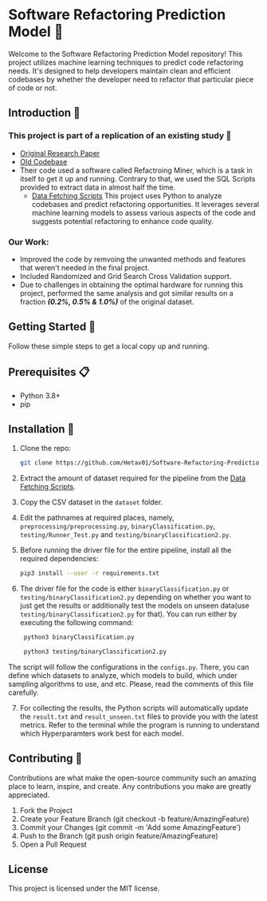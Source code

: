 # Software Refactoring Prediction Model 🔄

Welcome to the Software Refactoring Prediction Model repository! This project utilizes machine learning techniques to predict code refactoring needs. It's designed to help developers maintain clean and efficient codebases by whether the developer need to refactor that particular piece of code or not.

## Introduction 🌟
  ### This project is part of a replication of an existing study 📄 
  - [Original Research Paper](https://arxiv.org/pdf/2001.03338)
  - [Old Codebase](https://github.com/refactoring-ai/predicting-refactoring-ml)
  - Their code used a software called Refactroing Miner, which is a task in itself to get it up and running. Contrary to that, we used the SQL Scripts provided to extract data in almost half the time.
    - [Data Fetching Scripts](https://zenodo.org/records/3547639)
  This project uses Python to analyze codebases and predict refactoring opportunities. It leverages several machine learning models to assess various aspects of the code and suggests potential refactoring to enhance code quality.
  
  ### Our Work:
  - Improved the code by remvoing the unwanted methods and features that weren't needed in the final project.
  - Included Randomized and Grid Search Cross Validation support.
  - Due to challenges in obtaining the optimal hardware for running this project, performed the same analysis and got similar results on a fraction ***(0.2%, 0.5% & 1.0%)*** of the original dataset.

## Getting Started 🚀
Follow these simple steps to get a local copy up and running.

## Prerequisites 📋
- Python 3.8+
- pip

## Installation 💽
1. Clone the repo:
   ```sh
   git clone https://github.com/Hetav01/Software-Refactoring-Prediction-Model.git

2. Extract the amount of dataset required for the pipeline from the [Data Fetching Scripts](https://zenodo.org/records/3547639).

3. Copy the CSV dataset in the `dataset` folder.

4. Edit the pathnames at required places, namely, `preprocessing/preprocessing.py`, `binaryClassification.py`, `testing/Runner_Test.py` and `testing/binaryClassification2.py`.

5. Before running the driver file for the entire pipeline, install all the required dependencies:
   ```sh
   pip3 install --user -r requirements.txt

6. The driver file for the code is either `binaryClassification.py` or `testing/binaryClassification2.py` depending on whether you want to just get the results or additionally test the models on unseen data(use `testing/binaryClassification2.py` for that).
   You can run either by executing the following command:
    ```sh
     python3 binaryClassification.py
    ``` 
    ```sh
     python3 testing/binaryClassification2.py
    ```   

The script will follow the configurations in the `configs.py`. There, you can define which datasets to analyze, which models to build, which under sampling algorithms to use, and etc. Please, read the comments of this file carefully.

7. For collecting the results, the Python scripts will automatically update the `result.txt` and `result_unseen.txt` files to provide you with the latest metrics. Refer to the terminal while the program is running to understand which Hyperparamters work best for each model.

## Contributing 🤝
Contributions are what make the open-source community such an amazing place to learn, inspire, and create. Any contributions you make are greatly appreciated.

1. Fork the Project
2. Create your Feature Branch (git checkout -b feature/AmazingFeature)
3. Commit your Changes (git commit -m 'Add some AmazingFeature')
4. Push to the Branch (git push origin feature/AmazingFeature)
5. Open a Pull Request

## License
This project is licensed under the MIT license.
